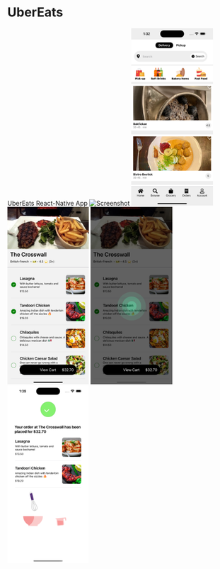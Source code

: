 # UberEats

UberEats React-Native App
<img src="/img/UberEats.mp4" height="400" alt="Screenshot"/>
<img src="/img/UberEats1.png" height="400" alt="Screenshot"/>
<img src="/img/UberEats2.png" height="400" alt="Screenshot"/>
<img src="/img/UberEats3.png" height="400" alt="Screenshot"/>
<img src="/img/UberEats4.png" height="400" alt="Screenshot"/>
